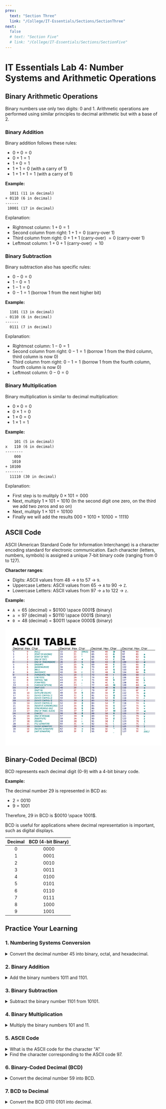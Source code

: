 ```yaml
---
prev:
  text: "Section Three"
  link: "/College/IT-Essentials/Sections/SectionThree"
next:
  false
  # text: "Section Five"
  # link: "/College/IT-Essentials/Sections/SectionFive"
---
```


# IT Essentials Lab 4: Number Systems and Arithmetic Operations

## Binary Arithmetic Operations

Binary numbers use only two digits: 0 and 1. Arithmetic operations are performed using similar principles to decimal arithmetic but with a base of 2.

### Binary Addition

Binary addition follows these rules:

- $0 + 0 = 0$
- $0 + 1 = 1$
- $1 + 0 = 1$
- $1 + 1 = 0$ (with a carry of $1$)
- $1+1+1 = 1$ (with a carry of $1$)

**Example:**

```
  1011 (11 in decimal)
+ 0110 (6 in decimal)
------
 10001 (17 in decimal)
```

Explanation:

- Rightmost column: $1 + 0 = 1$
- Second column from right: $1 + 1 = 0$ (carry-over $1$)
- Third column from right: $0 + 1 + 1$ (carry-over) $= 0$ (carry-over $1$)
- Leftmost column: $1 + 0 + 1$ (carry-over) $= 10$

### Binary Subtraction

Binary subtraction also has specific rules:

- $0 - 0 = 0$
- $1 - 0 = 1$
- $1 - 1 = 0$
- $0 - 1 = 1$ (borrow $1$ from the next higher bit)

**Example:**

```
  1101 (13 in decimal)
- 0110 (6 in decimal)
------
  0111 (7 in decimal)
```

Explanation:

- Rightmost column: $1 - 0 = 1$
- Second column from right: $0 - 1 = 1$ (borrow $1$ from the third column, third column is now $0$)
- Third column from right: $0 - 1 = 1$ (borrow $1$ from the fourth column, fourth column is now $0$)
- Leftmost column: $0 - 0 = 0$

### Binary Multiplication

Binary multiplication is similar to decimal multiplication:

- $0 \times 0 = 0$
- $0 \times 1 = 0$
- $1 \times 0 = 0$
- $1 \times 1 = 1$

**Example:**

```
    101 (5 in decimal)
x   110 (6 in decimal)
--------
    000
   1010
+ 10100
--------
  11110 (30 in decimal)
```

Explanation:

- First step is to mulitply $0 \times 101 = 000$
- Next, multiply $1 \times 101 = 1010$ (In the second digit one zero, on the third we add two zeros and so on)
- Next, mulitply $1 \times 101 = 10100$
- Finally we will add the results $000 + 1010 + 10100 = 11110$

## ASCII Code

ASCII (American Standard Code for Information Interchange) is a character encoding standard for electronic communication. Each character (letters, numbers, symbols) is assigned a unique 7-bit binary code (ranging from 0 to 127).

**Character ranges**:

- Digits: ASCII values from 48 -> `0` to 57 -> `9`.
- Uppercase Letters: ASCII values from 65 -> `A` to 90 -> `Z`.
- Lowercase Letters: ASCII values from 97 -> `a` to 122 -> `z`.

**Example:**

- `A` $= 65$ (decimal) = $0100 \space 0001$ (binary)
- `a` $= 97$ (decimal) = $0110 \space 0001$ (binary)
- `0` $= 48$ (decimal) = $0011 \space 0000$ (binary)

![](../../../figure-7.png)

## Binary-Coded Decimal (BCD)

BCD represents each decimal digit (0-9) with a 4-bit binary code.

**Example:**

The decimal number 29 is represented in BCD as:

- $2$ = $0010$
- $9$ = $1001$

Therefore, $29$ in BCD is $0010 \space 1001$.

BCD is useful for applications where decimal representation is important, such as digital displays.

| Decimal | BCD (4-bit Binary) |
| :-----: | :----------------: |
|    0    |        0000        |
|    1    |        0001        |
|    2    |        0010        |
|    3    |        0011        |
|    4    |        0100        |
|    5    |        0101        |
|    6    |        0110        |
|    7    |        0111        |
|    8    |        1000        |
|    9    |        1001        |

## Practice Your Learning

### 1. Numbering Systems Conversion

<details>
  <summary>Convert the decimal number 45 into binary, octal, and hexadecimal.</summary>
  <b>Solution:</b>

- Binary: $45 \to 101101$
- Octal: $45 \to 55$
- Hexadecimal: $45 \to 2D$
</details>

### 2. Binary Addition

<details>
  <summary>Add the binary numbers 1011 and 1101.</summary>
  <b>Solution:</b>

```
        1011
      + 1101
      ------
      11000 (Binary)

```

Decimal equivalent: $11 + 13 = 24$

</details>

### 3. Binary Subtraction

<details>
<summary>Subtract the binary number 1101 from 10101.</summary>
<b>Solution:</b>

```
       10101
    -   1101
    --------
       1000 (Binary)
```

Decimal equivalent: $21 - 13 = 8$

</details>

### 4. Binary Multiplication

<details>
<summary>Multiply the binary numbers 101 and 11.</summary>
<b>Solution:</b>

```
        101
      ×  11
    --------
        101
    + 1010
    --------
       1111 (Binary)
```

Decimal equivalent: $5 × 3 = 15$

</details>

### 5. ASCII Code

<details>
<summary>What is the ASCII code for the character "A"</summary>

<b>Solution:</b>

- ASCII code for `A` is $65$ (decimal) or $0100 \space 0001$ (binary).

</details>

<details>
<summary>Find the character corresponding to the ASCII code 97.</summary>
<b>Solution:</b>

- ASCII code `97` corresponds to the character `a`.
</details>

### 6. Binary-Coded Decimal (BCD)

<details>
<summary>Convert the decimal number 59 into BCD.</summary>
<b>Solution:</b>

- Decimal `59` in BCD: $0101 \space 1001$
</details>

### 7. BCD to Decimal

<details>
<summary>Convert the BCD 0110 0101 into decimal.</summary>
<b>Solution:</b>

- BCD $0110 \space 0101$ corresponds to decimal $65$.
</details>
